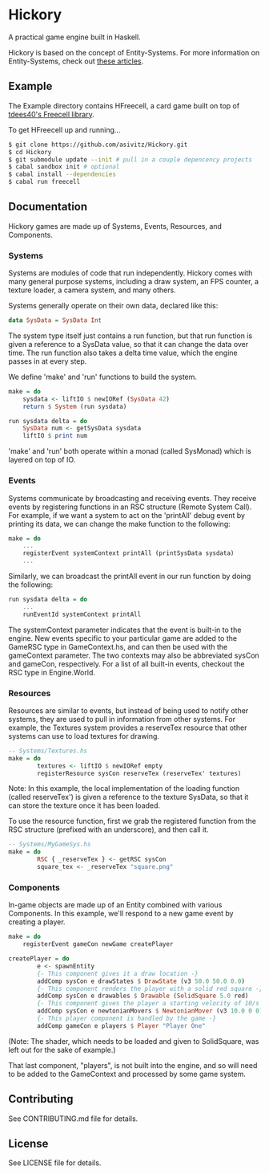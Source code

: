 # Hickory

A practical game engine built in Haskell.

Hickory is based on the concept of Entity-Systems. For more information on Entity-Systems, check out [these articles](http://entity-systems.wikidot.com/).

## Example

The Example directory contains HFreecell, a card game built on top of [tdees40's Freecell library](https://github.com/tdees40/Freecell).

To get HFreecell up and running...
```Bash
$ git clone https://github.com/asivitz/Hickory.git
$ cd Hickory
$ git submodule update --init # pull in a couple depencency projects
$ cabal sandbox init # optional
$ cabal install --dependencies
$ cabal run freecell
```

## Documentation

Hickory games are made up of Systems, Events, Resources, and Components.

### Systems

Systems are modules of code that run independently. Hickory comes with many general purpose systems, including a draw system, an FPS counter, a texture loader, a camera system, and many others.

Systems generally operate on their own data, declared like this:

```Haskell
data SysData = SysData Int
```

The system type itself just contains a run function, but that run function is given a reference to a SysData value, so that it can change the data over time. The run function also takes a delta time value, which the engine passes in at every step.

We define 'make' and 'run' functions to build the system.

```Haskell
make = do
    sysdata <- liftIO $ newIORef (SysData 42)
    return $ System (run sysdata)

run sysdata delta = do
    SysData num <- getSysData sysdata
    liftIO $ print num
```

'make' and 'run' both operate within a monad (called SysMonad) which is layered on top of IO. 

### Events

Systems communicate by broadcasting and receiving events. They receive events by registering functions in an RSC structure (Remote System Call). For example, if we want a system to act on the 'printAll' debug event by printing its data, we can change the make function to the following:

```Haskell
make = do
    ...
    registerEvent systemContext printAll (printSysData sysdata)
    ...
```

Similarly, we can broadcast the printAll event in our run function by doing the following:

```Haskell
run sysdata delta = do
    ...
    runEventId systemContext printAll
```

The systemContext parameter indicates that the event is built-in to the engine. New events specific to your particular game are added to the GameRSC type in GameContext.hs, and can then be used with the gameContext parameter. The two contexts may also be abbreviated sysCon and gameCon, respectively. For a list of all built-in events, checkout the RSC type in Engine.World.

### Resources

Resources are similar to events, but instead of being used to notify other systems, they are used to pull in information from other systems. For example, the Textures system provides a reserveTex resource that other systems can use to load textures for drawing.

```Haskell
-- Systems/Textures.hs
make = do
        textures <- liftIO $ newIORef empty
        registerResource sysCon reserveTex (reserveTex' textures)
```

Note: In this example, the local implementation of the loading function (called reserveTex') is given a reference to the texture SysData, so that it can store the texture once it has been loaded.

To use the resource function, first we grab the registered function from the RSC structure (prefixed with an underscore), and then call it.

```Haskell
-- Systems/MyGameSys.hs
make = do
        RSC { _reserveTex } <- getRSC sysCon
        square_tex <- _reserveTex "square.png"
```

### Components

In-game objects are made up of an Entity combined with various Components. In this example, we'll respond to a new game event by creating a player.

```Haskell
make = do
    registerEvent gameCon newGame createPlayer

createPlayer = do
        e <- spawnEntity
        {- This component gives it a draw location -}
        addComp sysCon e drawStates $ DrawState (v3 50.0 50.0 0.0)
        {- This component renders the player with a solid red square -}
        addComp sysCon e drawables $ Drawable (SolidSquare 5.0 red)
        {- This component gives the player a starting velocity of 10/s in the positive X direction -}
        addComp sysCon e newtonianMovers $ NewtonianMover (v3 10.0 0 0) (v3 0 0 0)
        {- This player component is handled by the game -}
        addComp gameCon e players $ Player "Player One"
```

(Note: The shader, which needs to be loaded and given to SolidSquare, was left out for the sake of example.)

That last component, "players", is not built into the engine, and so will need to be added to the GameContext and processed by some game system.

## Contributing

See CONTRIBUTING.md file for details.

## License

See LICENSE file for details.
